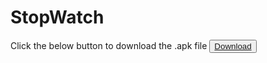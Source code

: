 # StopWatch

Click the below button to download the .apk file
<button><a href="/app-debug.apk" download>Download</a></button>


